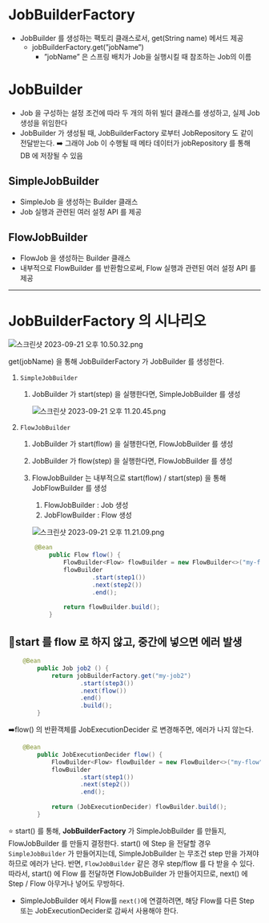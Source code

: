 # JobBuilderFactory

- JobBuilder 를 생성하는 팩토리 클래스로서, get(String name) 메서드 제공
    - jobBuilderFactory.get(”jobName”)
        - ”jobName” 은 스프링 배치가 Job을 실행시킬 때 참조하는 Job의 이름

# JobBuilder

- Job 을 구성하는 설정 조건에 따라 두 개의 하위 빌더 클래스를 생성하고, 실제 Job 생성을 위임한다
- JobBuilder 가 생성될 때, JobBuilderFactory 로부터 JobRepository 도 같이 전달받는다. ➡️ 그래야 Job 이 수행될 때 메타 데이터가 jobRepository 를 통해 DB 에 저장될 수 있음

## SimpleJobBuilder

- SimpleJob 을 생성하는 Builder 클래스
- Job 실행과 관련된 여러 설정 API 를 제공

## FlowJobBuilder

- FlowJob 을 생성하는 Builder 클래스
- 내부적으로 FlowBuilder 를 반환함으로써, Flow 실행과 관련된  여러 설정 API 를 제공

---

# JobBuilderFactory 의 시나리오

![스크린샷 2023-09-21 오후 10.50.32.png](https://prod-files-secure.s3.us-west-2.amazonaws.com/620a6d8c-eeac-4c90-b691-23b89fd6e153/3b7e14cb-7e7e-420d-986f-a216143b6e7f/%E1%84%89%E1%85%B3%E1%84%8F%E1%85%B3%E1%84%85%E1%85%B5%E1%86%AB%E1%84%89%E1%85%A3%E1%86%BA_2023-09-21_%E1%84%8B%E1%85%A9%E1%84%92%E1%85%AE_10.50.32.png)

get(jobName) 을 통해 JobBuilderFactory 가 JobBuilder 를 생성한다.

1. `SimpleJobBuilder`
    1. JobBuilder 가 start(step) 을 실행한다면, SimpleJobBuilder 를 생성

       ![스크린샷 2023-09-21 오후 11.20.45.png](https://prod-files-secure.s3.us-west-2.amazonaws.com/620a6d8c-eeac-4c90-b691-23b89fd6e153/deb538c5-a063-433a-a002-17bffd4f8283/%E1%84%89%E1%85%B3%E1%84%8F%E1%85%B3%E1%84%85%E1%85%B5%E1%86%AB%E1%84%89%E1%85%A3%E1%86%BA_2023-09-21_%E1%84%8B%E1%85%A9%E1%84%92%E1%85%AE_11.20.45.png)

2. `FlowJobBuilder`
    1. JobBuilder 가 start(flow) 을 실행한다면, FlowJobBuilder 를 생성
    2. JobBuilder 가 flow(step) 을 실행한다면, FlowJobBuilder 를 생성
    3. FlowJobBuilder 는 내부적으로 start(flow) / start(step) 을 통해 JobFlowBuilder 를 생성
        1. FlowJobBuilder : Job 생성
        2. JobFlowBuilder : Flow 생성

       ![스크린샷 2023-09-21 오후 11.21.09.png](https://prod-files-secure.s3.us-west-2.amazonaws.com/620a6d8c-eeac-4c90-b691-23b89fd6e153/3f59ebb1-8121-4d40-af70-aeff33844c34/%E1%84%89%E1%85%B3%E1%84%8F%E1%85%B3%E1%84%85%E1%85%B5%E1%86%AB%E1%84%89%E1%85%A3%E1%86%BA_2023-09-21_%E1%84%8B%E1%85%A9%E1%84%92%E1%85%AE_11.21.09.png)
    ```java
        @Bean
            public Flow flow() {
                FlowBuilder<Flow> flowBuilder = new FlowBuilder<>("my-flow");
                flowBuilder
                        .start(step1())
                        .next(step2())
                        .end();
        
                return flowBuilder.build();
            }
    ```
    
## 🧐start 를 flow 로 하지 않고, 중간에 넣으면 에러 발생
    
```java
    @Bean
        public Job job2 () {
            return jobBuilderFactory.get("my-job2")
                    .start(step3())
                    .next(flow())
                    .end()
                    .build();
        }
```
    
➡️flow() 의 반환객체를 JobExecutionDecider 로 변경해주면, 에러가 나지 않는다. 
    
```java
    @Bean
        public JobExecutionDecider flow() {
            FlowBuilder<Flow> flowBuilder = new FlowBuilder<>("my-flow");
            flowBuilder
                    .start(step1())
                    .next(step2())
                    .end();
    
            return (JobExecutionDecider) flowBuilder.build();
        }
```

⭐️ start() 를 통해, **JobBuilderFactory** 가 SimpleJobBuilder 를 만들지, FlowJobBuilder 를 만들지 결정한다.
start() 에 Step 을 전달할 경우 `SimpleJobBuilder` 가 만들어지는데, SimpleJobBuilder 는 무조건 step 만을 가져야하므로 에러가 난다.
반면, `FlowJobBuilder` 같은 경우 step/flow 를 다 받을 수 있다.
따라서, start() 에 Flow 를 전달하면 FlowJobBuilder 가 만들어지므로, next() 에 Step / Flow 아무거나 넣어도 무방하다.

- SimpleJobBuilder 에서 Flow를 `next()`에 연결하려면, 해당 Flow를 다른 Step 또는 JobExecutionDecider로 감싸서 사용해야 한다.